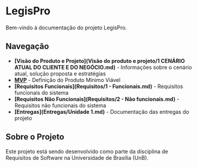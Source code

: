 # LegisPro

Bem-vindo à documentação do projeto LegisPro.

## Navegação

- **[Visão do Produto e Projeto](Visão do produto e projeto/1 CENÁRIO ATUAL DO CLIENTE E DO NEGÓCIO.md)** - Informações sobre o cenário atual, solução proposta e estratégias
- **[MVP](MVP/MVP.md)** - Definição do Produto Mínimo Viável
- **[Requisitos Funcionais](Requisitos/1 - Funcionais.md)** - Requisitos funcionais do sistema
 - **[Requisitos Não Funcionais](Requisitos/2 - Não funcionais.md)** - Requisitos não funcionais do sistema
- **[Entregas](Entregas/Unidade 1.md)** - Documentação das entregas do projeto

## Sobre o Projeto

Este projeto está sendo desenvolvido como parte da disciplina de Requisitos de Software na Universidade de Brasília (UnB).
